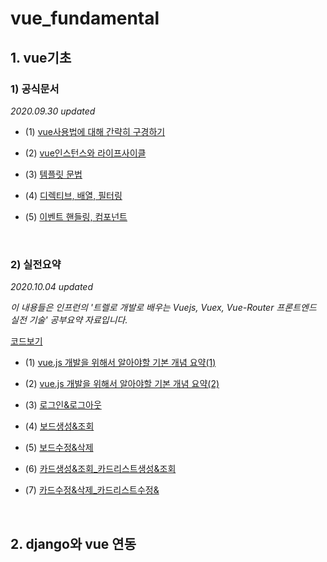 # vue_fundamental

## 1. vue기초
### 1) 공식문서

*2020.09.30 updated*

- (1) <a href="https://github.com/KumJungMin/vue_fundamental/blob/master/vue/first_vue.md"> vue사용법에 대해 간략히 구경하기 </a>

- (2) <a href="https://github.com/KumJungMin/vue_fundamental/blob/master/vue/vue2.md"> vue인스턴스와 라이프사이클</a>

- (3) <a href="https://github.com/KumJungMin/vue_fundamental/blob/master/vue/vue3.md"> 템플릿 문법</a>

- (4) <a href="https://github.com/KumJungMin/vue_fundamental/blob/master/vue/vue4.md"> 디렉티브, 배열, 필터링</a>

- (5) <a href="https://github.com/KumJungMin/vue_fundamental/blob/master/vue/5/Vue%20js%202%204dac233490c244898f7c903304135cac.md"> 이벤트 핸들링, 컴포넌트</a>

<br/>

### 2) 실전요약

*2020.10.04 updated*

*이 내용들은 인프런의 '트렐로 개발로 배우는 Vuejs, Vuex, Vue-Router 프론트엔드 실전 기술' 공부요약 자료입니다.*

<a href="https://github.com/KumJungMin/lecture-vue-trello">코드보기</a>


- (1) <a href="https://github.com/KumJungMin/vue_fundamental/blob/master/vue/Export-e73342a7-3981-4fb5-b61b-6a34c6f36bbd/Untitled%20de218045fe2141749e667f0f0348e324.md">vue.js 개발을 위해서 알아야할 기본 개념 요약(1)</a>

- (2) <a href="https://github.com/KumJungMin/vue_fundamental/blob/master/vue/1/vue%E1%84%80%E1%85%A2%E1%84%87%E1%85%A1%E1%86%AF%20%E1%84%8B%E1%85%AD%E1%84%8C%E1%85%A5%E1%86%B7%20ba0d1f3465644b0d897551ac047e54c5.md">vue.js 개발을 위해서 알아야할 기본 개념 요약(2)</a>

- (3) <a href="https://github.com/KumJungMin/vue_fundamental/blob/master/vue/2/Untitled%200e2dcafd8b264d9699ebc74e3cd5db57.md">로그인&로그아웃</a>

- (4) <a href="https://github.com/KumJungMin/vue_fundamental/blob/master/vue/7/Untitled%209051bf062bf04055821326ab3558797e.md">보드생성&조회</a>

- (5) <a href="https://github.com/KumJungMin/vue_fundamental/blob/master/vue/Export-7dd99546-ea78-4890-8f40-0b260b24ad37/Untitled%2046dcc2eed0ba460c885c0348804588e3.md">보드수정&삭제</a>

- (6) <a href="">카드생성&조회_카드리스트생성&조회</a>

- (7) <a href="">카드수정&삭제_카드리스트수정&</a>

<br/>

## 2. django와 vue 연동

